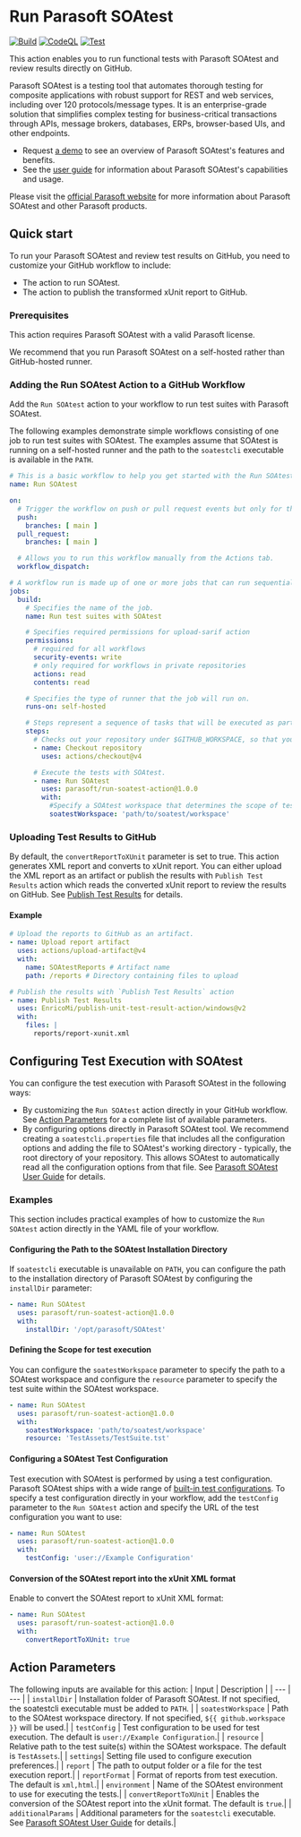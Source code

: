 # Run Parasoft SOAtest

[![Build](https://github.com/parasoft/run-soatest-action/actions/workflows/build.yml/badge.svg)](https://github.com/parasoft/run-soatest-action/actions/workflows/build.yml)
[![CodeQL](https://github.com/parasoft/run-soatest-action/actions/workflows/codeql-analysis.yml/badge.svg)](https://github.com/parasoft/run-soatest-action/actions/workflows/codeql-analysis.yml)
[![Test](https://github.com/parasoft/run-soatest-action/actions/workflows/test.yml/badge.svg)](https://github.com/parasoft/run-soatest-action/actions/workflows/test.yml)

This action enables you to run functional tests with Parasoft SOAtest and review results directly on GitHub.

Parasoft SOAtest is a testing tool that automates thorough testing for composite applications with robust support for REST and web services, including over 120 protocols/message types. It is an enterprise-grade solution that simplifies complex testing for business-critical transactions through APIs, message brokers, databases, ERPs, browser-based UIs, and other endpoints.
- Request [a demo](https://www.parasoft.com/products/parasoft-soatest/soatest-request-a-demo/) to see an overview of Parasoft SOAtest's features and benefits.
- See the [user guide](https://docs.parasoft.com/display/SOA20232) for information about Parasoft SOAtest's capabilities and usage.

Please visit the [official Parasoft website](http://www.parasoft.com) for more information about Parasoft SOAtest and other Parasoft products.

## Quick start

To run your Parasoft SOAtest and review test results on GitHub, you need to customize your GitHub workflow to include:
- The action to run SOAtest.
- The action to publish the transformed xUnit report to GitHub.

### Prerequisites
This action requires Parasoft SOAtest with a valid Parasoft license.

We recommend that you run Parasoft SOAtest on a self-hosted rather than GitHub-hosted runner.

### Adding the Run SOAtest Action to a GitHub Workflow
Add the `Run SOAtest` action to your workflow to run test suites with Parasoft SOAtest.

The following examples demonstrate simple workflows consisting of one job to run test suites with SOAtest. The examples assume that SOAtest is running on a self-hosted runner and the path to the `soatestcli` executable is available in the `PATH`.

```yaml
# This is a basic workflow to help you get started with the Run SOAtest action.
name: Run SOAtest

on:
  # Trigger the workflow on push or pull request events but only for the main branch.
  push:
    branches: [ main ]
  pull_request:
    branches: [ main ]

  # Allows you to run this workflow manually from the Actions tab.
  workflow_dispatch:

# A workflow run is made up of one or more jobs that can run sequentially or in parallel.
jobs:
  build:
    # Specifies the name of the job.
    name: Run test suites with SOAtest

    # Specifies required permissions for upload-sarif action
    permissions:
      # required for all workflows
      security-events: write
      # only required for workflows in private repositories
      actions: read
      contents: read

    # Specifies the type of runner that the job will run on.
    runs-on: self-hosted

    # Steps represent a sequence of tasks that will be executed as part of the job.
    steps:
      # Checks out your repository under $GITHUB_WORKSPACE, so that your job can access it.
      - name: Checkout repository
        uses: actions/checkout@v4

      # Execute the tests with SOAtest.
      - name: Run SOAtest
        uses: parasoft/run-soatest-action@1.0.0
        with:
          #Specify a SOAtest workspace that determines the scope of test execution.
          soatestWorkspace: 'path/to/soatest/workspace'
```

### Uploading Test Results to GitHub
By default, the `convertReportToXUnit` parameter is set to true. This action generates XML report and converts to xUnit report. You can either upload the XML report as an artifact or publish the results with `Publish Test Results` action which reads the converted xUnit report to review the results on GitHub. See [Publish Test Results](https://github.com/marketplace/actions/publish-test-results) for details.

#### Example

```yaml
# Upload the reports to GitHub as an artifact.
- name: Upload report artifact
  uses: actions/upload-artifact@v4
  with:
    name: SOAtestReports # Artifact name
    path: /reports # Directory containing files to upload

# Publish the results with `Publish Test Results` action
- name: Publish Test Results
  uses: EnricoMi/publish-unit-test-result-action/windows@v2
  with:
    files: |
      reports/report-xunit.xml
```

## Configuring Test Execution with SOAtest
You can configure the test execution with Parasoft SOAtest in the following ways:
- By customizing the `Run SOAtest` action directly in your GitHub workflow. See [Action Parameters](#action-parameters) for a complete list of available parameters.
- By configuring options directly in Parasoft SOAtest tool. We recommend creating a `soatestcli.properties` file that includes all the configuration options and adding the file to SOAtest's working directory - typically, the root directory of your repository. This allows SOAtest to automatically read all the configuration options from that file. See [Parasoft SOAtest User Guide](https://docs.parasoft.com/display/SOA20232/Configuring+Settings) for details.

### Examples
This section includes practical examples of how to customize the `Run SOAtest` action directly in the YAML file of your workflow.

#### Configuring the Path to the SOAtest Installation Directory
If `soatestcli` executable is unavailable on `PATH`, you can configure the path to the installation directory of Parasoft SOAtest by configuring the `installDir` parameter:

```yaml
- name: Run SOAtest
  uses: parasoft/run-soatest-action@1.0.0
  with:
    installDir: '/opt/parasoft/SOAtest'
```

#### Defining the Scope for test execution
You can configure the `soatestWorkspace` parameter to specify the path to a SOAtest workspace and configure the `resource` parameter to specify the test suite within the SOAtest workspace.

```yaml
- name: Run SOAtest
  uses: parasoft/run-soatest-action@1.0.0
  with:
    soatestWorkspace: 'path/to/soatest/workspace'
    resource: 'TestAssets/TestSuite.tst'
```

#### Configuring a SOAtest Test Configuration
Test execution with SOAtest is performed by using a test configuration. Parasoft SOAtest ships with a wide range of [built-in test configurations](https://docs.parasoft.com/display/SOA20232/Built-in+Test+Configurations).
To specify a test configuration directly in your workflow, add the `testConfig` parameter to the `Run SOAtest` action and specify the URL of the test configuration you want to use:
```yaml
- name: Run SOAtest
  uses: parasoft/run-soatest-action@1.0.0
  with:
    testConfig: 'user://Example Configuration'
```

#### Conversion of the SOAtest report into the xUnit XML format
Enable to convert the SOAtest report to xUnit XML format:
```yaml
- name: Run SOAtest
  uses: parasoft/run-soatest-action@1.0.0
  with:
    convertReportToXUnit: true
```

## Action Parameters
The following inputs are available for this action:
| Input | Description |
| --- | --- |
| `installDir` | Installation folder of Parasoft SOAtest. If not specified, the soatestcli executable must be added to `PATH`. |
| `soatestWorkspace` | Path to the SOAtest workspace directory. If not specified, `${{ github.workspace }}` will be used.|
| `testConfig` | Test configuration to be used for test execution. The default is `user://Example Configuration`.|
| `resource` | Relative path to the test suite(s) within the SOAtest workspace. The default is `TestAssets`.|
| `settings`| Setting file used to configure execution preferences.|
| `report` | The path to output folder or a file for the test execution report.|
| `reportFormat` | Format of reports from test execution. The default is `xml,html`.|
| `environment` | Name of the SOAtest environment to use for executing the tests.|
| `convertReportToXUnit` | Enables the conversion of the SOAtest report into the xUnit format. The default is `true`.|
| `additionalParams` | Additional parameters for the `soatestcli` executable. See [Parasoft SOAtest User Guide](https://docs.parasoft.com/display/SOA20232/CLI+Options#CLIOptions-OptionsReferences) for details.|